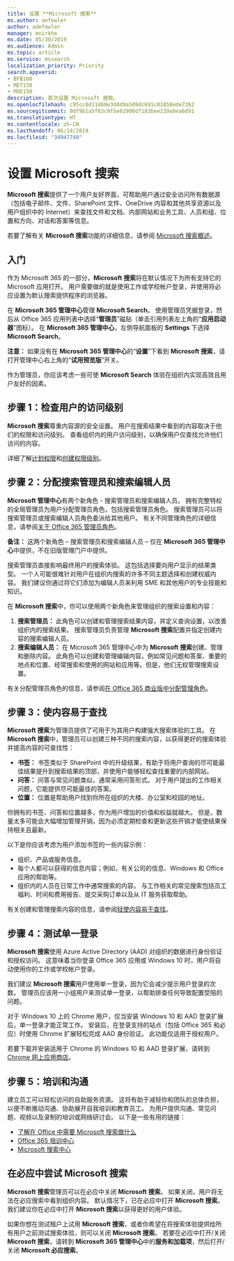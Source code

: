 ```yaml
---
title: 设置 **Microsoft 搜索**
ms.author: anfowler
author: adefowler
manager: mnirkhe
ms.date: 05/30/2019
ms.audience: Admin
ms.topic: article
ms.service: mssearch
localization_priority: Priority
search.appverid:
- BFB160
- MET150
- MOE150
description: 首次设置 Microsoft 搜索。
ms.openlocfilehash: c95cc0d11d60e3d4d9a509dc691c01858ede7262
ms.sourcegitcommit: 9df9b1a5f83c9fbe62900df183bee239a8ea6d91
ms.translationtype: HT
ms.contentlocale: zh-CN
ms.lasthandoff: 06/14/2019
ms.locfileid: "34947740"
---
```

# <a name="set-up-microsoft-search"></a>设置 Microsoft 搜索

**Microsoft 搜索**提供了一个用户友好界面，可帮助用户通过安全访问所有数据源（包括电子邮件、文件、SharePoint 文件、OneDrive 内容和其他共享资源以及用户组织中的 Internet）来查找文件和文档、内部网站和业务工具、人员和组、位置和方向、对话和答案等信息。

若要了解有关 **Microsoft 搜索**功能的详细信息，请参阅 [Microsoft 搜索概述](overview-microsoft-search.md)。

## <a name="get-started"></a>入门

作为 Microsoft 365 的一部分，**Microsoft 搜索**将在默认情况下为所有支持它的 Microsoft 应用打开。 用户需要做的就是使用工作或学校帐户登录，并使用将必应设置为默认搜索提供程序的浏览器。

在 **Microsoft 365 管理中心**管理 **Microsoft Search**。 使用管理员凭据登录，然后从 Office 365 应用列表中选择“**管理员**”磁贴（单击引用列表左上角的“**应用启动器**”图标）。 在 **Microsoft 365 管理中心**，左侧导航面板的 **Settings** 下选择 **Microsoft Search**。

 

**注意：** 如果没有在 **Microsoft 365 管理中心**的“**设置**”下看到 **Microsoft 搜索**，请打开管理中心右上角的“**试用预览版**”开关。 

作为管理员，你应该考虑一些可使 **Microsoft Search** 体验在组织内实现高效且用户友好的因素。

## <a name="step-1-check-access-level-of-your-users"></a>步骤 1：检查用户的访问级别

**Microsoft 搜索**尊重内容源的安全设置。 用户在搜索结果中看到的内容取决于他们的权限和访问级别。 查看组织内的用户访问级别，以确保用户仅查找允许他们访问的内容。

详细了解[计划权限](https://docs.microsoft.com/zh-CN/sharepoint/plan-your-permissions-strategy)和[创建权限级别](https://docs.microsoft.com/zh-CN/sharepoint/how-to-create-and-edit-permission-levels)。

## <a name="step-2-assign-search-admin-and-search-editor"></a>步骤 2：分配搜索管理员和搜索编辑人员

**Microsoft 管理中心**有两个新角色 - 搜索管理员和搜索编辑人员。  拥有完整特权的全局管理员为用户分配管理员角色，包括搜索管理员角色。 搜索管理员可以将搜索管理员或搜索编辑人员角色委派给其他用户。 有关不同管理角色的详细信息，请参阅[关于 Office 365 管理员角色](https://docs.microsoft.com/office365/admin/add-users/about-admin-roles?view=o365-worldwide)。

**备注：** 这两个新角色 – 搜索管理员和搜索编辑人员 – 仅在 **Microsoft 365 管理中心**中提供，不在旧版管理门户中提供。 

搜索管理员直接影响最终用户的搜索体验。 这包括选择要向用户显示的结果类型。 一个人可能很难针对用户在组织内搜索的许多不同主题选择和创建权威内容。 我们建议你通过将它们添加为编辑人员来利用 SME 和其他用户的专业技能和知识。 

在 **Microsoft 搜索**中，你可以使用两个新角色来管理组织的搜索设置和内容：
1. **搜索管理员：** 此角色可以创建和管理搜索结果内容，并定义查询设置，以改善组织内的搜索结果。 搜索管理员负责管理 **Microsoft 搜索**配置并指定创建内容的搜索编辑人员。
2. **搜索编辑人员：** 在 Microsoft 365 管理中心中为 **Microsoft 搜索**创建、管理和删除内容。 此角色可以创建和管理编辑内容，例如常见问题和答案、重要的地点和位置、经常搜索和使用的网站和应用等。但是，他们无权管理搜索设置。

有关分配管理员角色的信息，请参阅[在 Office 365 商业版中分配管理角色](https://docs.microsoft.com/zh-CN/office365/admin/add-users/assign-admin-roles?view=o365-worldwide)。

## <a name="step-3-make-content-easy-to-find"></a>步骤 3：使内容易于查找 

**Microsoft 搜索**为管理员提供了可用于为其用户构建强大搜索体验的工具。 在 **Microsoft 搜索**中，管理员可以创建三种不同的搜索内容，以获得更好的搜索体验并提高内容的可查找性：
- **书签：** 书签类似于 SharePoint 中的升级结果，有助于将用户查询的尽可能最佳结果提升到搜索结果的顶部，并使用户能够轻松查找重要的内部网站。 
- **问答：** 问答与常见问题类似，通常采用问答形式。 对于用户提出的工作相关问题，它能提供尽可能最佳的答案。
- **位置：** 位置是帮助用户找到你所在组织的大楼、办公室和校园的地址。 

你拥有的书签、问答和位置越多，你为用户增加的价值和权益就越大。 但是，数量太多可能会大幅增加管理开销，因为必须定期检查和更新这些开销才能使结果保持相关且最新。

以下是你应该考虑为用户添加书签的一些内容示例：
- 组织、产品或服务信息。
- 每个人都可以获得的信息内容；例如，有关公司的信息、Windows 和 Office 应用的帮助等。 
- 组织内的人员在日常工作中通常搜索的内容。 与工作相关的常见搜索包括员工福利、时间和费用报告、提交采购订单以及从 IT 服务获取帮助。 

有关创建和管理搜索内容的信息，请参阅[轻使内容易于查找](make-content-easy-to-find.md)。

## <a name="step-4-test-single-sign-on"></a>步骤 4：测试单一登录
**Microsoft 搜索**使用 Azure Active Directory (AAD) 对组织的数据进行身份验证和授权访问。  这意味着当你登录 Office 365 应用或 Windows 10 时，用户将自动使用你的工作或学校帐户登录。

我们建议 **Microsoft 搜索**用户使用单一登录，因为它会减少提示用户登录的次数。 管理员应该用一小组用户来测试单一登录，以帮助排查任何导致配置受阻的问题。 

对于 Windows 10 上的 Chrome 用户，仅当安装 Windows 10 和 AAD 登录扩展后，单一登录才能正常工作。 安装后，在登录支持的站点（包括 Office 365 和必应）时使用 Chrome 扩展轻松完成 AAD 身份验证。 此功能仅适用于授权用户。 

若要下载并安装适用于 Chrome 的 Windows 10 和 AAD 登录扩展，请转到 [Chrome 网上应用商店](https://go.microsoft.com/fwlink/?linkid=2090961)。

## <a name="step-5-training-and-communication"></a>步骤 5：培训和沟通
建立员工可以轻松访问的自助服务资源。 这将有助于减轻你和团队的总体负担，以便不断推动沟通、协助展开自我培训和教育员工。 为用户提供沟通、常见问题、视频以及录制的培训或网络研讨会。 以下是一些有用的链接：
- [了解在 Office 中需要 Microsoft 搜索做什么](https://support.office.com/article/find-what-you-need-with-microsoft-search-in-office-2457d4d8-48a8-4ad4-ab89-5a0657aa8446?ui=en-US&rs=en-US&ad=US)
- [Office 365 培训中心](https://support.office.com/office-training-center)
- 
  [Microsoft 搜索中心](https://support.office.com/zh-CN/article/-working-title-microsoft-search-center-b8bf5a2c-7515-40a9-9a6a-b8ed382c86bc?ui=en-US&rs=en-US&ad=US)

## <a name="trying-out-microsoft-search-in-bing"></a>在必应中尝试 **Microsoft 搜索** 
**Microsoft 搜索**管理员可以在必应中关闭 **Microsoft 搜索**。 如果关闭，用户将无法在必应搜索中看到组织内容。 默认情况下，已在必应中打开 **Microsoft 搜索**。 我们建议你在必应中打开 **Microsoft 搜索**以获得更好的用户体验。 

如果你想在测试租户上试用 **Microsoft 搜索**，或者你希望在将搜索体验提供给所有用户之前测试搜索体验，则可以关闭 **Microsoft 搜索**。
若要在必应中打开/关闭 **Microsoft 搜索**，请转到 **Microsoft 365 管理中心**中的**服务和加载项**，然后打开/关闭 **Microsoft 必应搜索**。
